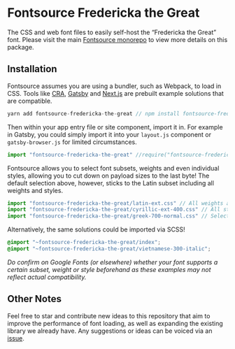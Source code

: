# Fontsource Fredericka the Great

The CSS and web font files to easily self-host the “Fredericka the Great” font. Please visit the main [Fontsource monorepo](https://github.com/DecliningLotus/fontsource) to view more details on this package.

## Installation

Fontsource assumes you are using a bundler, such as Webpack, to load in CSS. Tools like [CRA](https://create-react-app.dev/), [Gatsby](https://www.gatsbyjs.org/) and [Next.js](https://nextjs.org/) are prebuilt example solutions that are compatible.

```javascript
yarn add fontsource-fredericka-the-great // npm install fontsource-fredericka-the-great
```

Then within your app entry file or site component, import it in. For example in Gatsby, you could simply import it into your `layout.js` component or `gatsby-browser.js` for limited circumstances.

```javascript
import "fontsource-fredericka-the-great" //require("fontsource-fredericka-the-great")
```

Fontsource allows you to select font subsets, weights and even individual styles, allowing you to cut down on payload sizes to the last byte! The default selection above, however, sticks to the Latin subset including all weights and styles.

```javascript
import "fontsource-fredericka-the-great/latin-ext.css" // All weights and styles included.
import "fontsource-fredericka-the-great/cyrillic-ext-400.css" // All styles included.
import "fontsource-fredericka-the-great/greek-700-normal.css" // Select either normal or italic.
```

Alternatively, the same solutions could be imported via SCSS!

```scss
@import "~fontsource-fredericka-the-great/index";
@import "~fontsource-fredericka-the-great/vietnamese-300-italic";
```

_Do confirm on Google Fonts (or elsewhere) whether your font supports a certain subset, weight or style beforehand as these examples may not reflect actual compatibility._

## Other Notes

Feel free to star and contribute new ideas to this repository that aim to improve the performance of font loading, as well as expanding the existing library we already have. Any suggestions or ideas can be voiced via an [issue](https://github.com/DecliningLotus/fontsource/issues).
